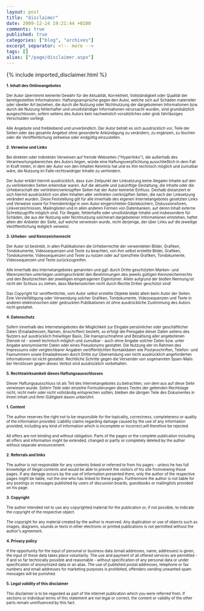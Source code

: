 ```yaml
---
layout: post
title: "disclaimer"
date: 2009-12-24 19:21:44 +0100
comments: true
published: true
categories: ["blog", "archives"]
excerpt_separator: <!-- more -->
tags: []
alias: ["/page/disclaimer.aspx"]
---
```

<!-- more -->
{% include imported_disclaimer.html %}
<b></b>  <p><font size="1"><b>1. Inhalt des Onlineangebotes</b> </font></p>  <p><font size="1">Der Autor übernimmt keinerlei Gewähr für die Aktualität, Korrektheit, Vollständigkeit oder Qualität der bereitgestellten Informationen. Haftungsansprüche gegen den Autor, welche sich auf Schäden materieller oder ideeller Art beziehen, die durch die Nutzung oder Nichtnutzung der dargebotenen Informationen bzw. durch die Nutzung fehlerhafter und unvollständiger Informationen verursacht wurden, sind grundsätzlich ausgeschlossen, sofern seitens des Autors kein nachweislich vorsätzliches oder grob fahrlässiges Verschulden vorliegt. </font></p>  <p><font size="1">Alle Angebote sind freibleibend und unverbindlich. Der Autor behält es sich ausdrücklich vor, Teile der Seiten oder das gesamte Angebot ohne gesonderte Ankündigung zu verändern, zu ergänzen, zu löschen oder die Veröffentlichung zeitweise oder endgültig einzustellen. </font></p>  <p><font size="1"><b>2. Verweise und Links</b> </font></p>  <p><font size="1">Bei direkten oder indirekten Verweisen auf fremde Webseiten (&quot;Hyperlinks&quot;), die außerhalb des Verantwortungsbereiches des Autors liegen, würde eine Haftungsverpflichtung ausschließlich in dem Fall in Kraft treten, in dem der Autor von den Inhalten Kenntnis hat und es ihm technisch möglich und zumutbar wäre, die Nutzung im Falle rechtswidriger Inhalte zu verhindern. </font></p>  <p><font size="1">Der Autor erklärt hiermit ausdrücklich, dass zum Zeitpunkt der Linksetzung keine illegalen Inhalte auf den zu verlinkenden Seiten erkennbar waren. Auf die aktuelle und zukünftige Gestaltung, die Inhalte oder die Urheberschaft der verlinkten/verknüpften Seiten hat der Autor keinerlei Einfluss. Deshalb distanziert er sich hiermit ausdrücklich von allen Inhalten aller verlinkten /verknüpften Seiten, die nach der Linksetzung verändert wurden. Diese Feststellung gilt für alle innerhalb des eigenen Internetangebotes gesetzten Links und Verweise sowie für Fremdeinträge in vom Autor eingerichteten Gästebüchern, Diskussionsforen, Linkverzeichnissen, Mailinglisten und in allen anderen Formen von Datenbanken, auf deren Inhalt externe Schreibzugriffe möglich sind. Für illegale, fehlerhafte oder unvollständige Inhalte und insbesondere für Schäden, die aus der Nutzung oder Nichtnutzung solcherart dargebotener Informationen entstehen, haftet allein der Anbieter der Seite, auf welche verwiesen wurde, nicht derjenige, der über Links auf die jeweilige Veröffentlichung lediglich verweist. </font></p>  <p><font size="1"><b>3. Urheber- und Kennzeichenrecht</b> </font></p>  <p><font size="1">Der Autor ist bestrebt, in allen Publikationen die Urheberrechte der verwendeten Bilder, Grafiken, Tondokumente, Videosequenzen und Texte zu beachten, von ihm selbst erstellte Bilder, Grafiken, Tondokumente, Videosequenzen und Texte zu nutzen oder auf lizenzfreie Grafiken, Tondokumente, Videosequenzen und Texte zurückzugreifen. </font></p>  <p><font size="1">Alle innerhalb des Internetangebotes genannten und ggf. durch Dritte geschützten Marken- und Warenzeichen unterliegen uneingeschränkt den Bestimmungen des jeweils gültigen Kennzeichenrechts und den Besitzrechten der jeweiligen eingetragenen Eigentümer. Allein aufgrund der bloßen Nennung ist nicht der Schluss zu ziehen, dass Markenzeichen nicht durch Rechte Dritter geschützt sind! </font></p>  <p><font size="1">Das Copyright für veröffentlichte, vom Autor selbst erstellte Objekte bleibt allein beim Autor der Seiten. Eine Vervielfältigung oder Verwendung solcher Grafiken, Tondokumente, Videosequenzen und Texte in anderen elektronischen oder gedruckten Publikationen ist ohne ausdrückliche Zustimmung des Autors nicht gestattet. </font></p>  <p><font size="1"><b>4. Datenschutz</b> </font></p>  <p><font size="1">Sofern innerhalb des Internetangebotes die Möglichkeit zur Eingabe persönlicher oder geschäftlicher Daten (Emailadressen, Namen, Anschriften) besteht, so erfolgt die Preisgabe dieser Daten seitens des Nutzers auf ausdrücklich freiwilliger Basis. Die Inanspruchnahme und Bezahlung aller angebotenen Dienste ist - soweit technisch möglich und zumutbar - auch ohne Angabe solcher Daten bzw. unter Angabe anonymisierter Daten oder eines Pseudonyms gestattet. Die Nutzung der im Rahmen des Impressums oder vergleichbarer Angaben veröffentlichten Kontaktdaten wie Postanschriften, Telefon- und Faxnummern sowie Emailadressen durch Dritte zur Übersendung von nicht ausdrücklich angeforderten Informationen ist nicht gestattet. Rechtliche Schritte gegen die Versender von sogenannten Spam-Mails bei Verstössen gegen dieses Verbot sind ausdrücklich vorbehalten. </font></p>  <p><font size="1"><b>5. Rechtswirksamkeit dieses Haftungsausschlusses</b> </font></p>  <p><font size="1">Dieser Haftungsausschluss ist als Teil des Internetangebotes zu betrachten, von dem aus auf diese Seite verwiesen wurde. Sofern Teile oder einzelne Formulierungen dieses Textes der geltenden Rechtslage nicht, nicht mehr oder nicht vollständig entsprechen sollten, bleiben die übrigen Teile des Dokumentes in ihrem Inhalt und ihrer Gültigkeit davon unberührt. </font></p>  <p><b><font size="1">1. Content</font></b></p>  <p><font size="1">The author reserves the right not to be responsible for the topicality, correctness, completeness or quality of the information provided. Liability claims regarding damage caused by the use of any information provided, including any kind of information which is incomplete or incorrect,will therefore be rejected. </font></p>  <p><font size="1">All offers are not-binding and without obligation. Parts of the pages or the complete publication including all offers and information might be extended, changed or partly or completely deleted by the author without separate announcement. </font></p>  <p><b><font size="1">2. Referrals and links</font></b></p>  <p><font size="1">The author is not responsible for any contents linked or referred to from his pages - unless he has full knowledge of illegal contents and would be able to prevent the visitors of his site fromviewing those pages. If any damage occurs by the use of information presented there, only the author of the respective pages might be liable, not the one who has linked to these pages. Furthermore the author is not liable for any postings or messages published by users of discussion boards, guestbooks or mailinglists provided on his page. </font></p>  <p><b><font size="1">3. Copyright</font></b></p>  <p><font size="1">The author intended not to use any copyrighted material for the publication or, if not possible, to indicate the copyright of the respective object. </font></p>  <p><font size="1">The copyright for any material created by the author is reserved. Any duplication or use of objects such as images, diagrams, sounds or texts in other electronic or printed publications is not permitted without the author's agreement. </font></p>  <p><b><font size="1">4. Privacy policy</font></b></p>  <p><font size="1">If the opportunity for the input of personal or business data (email addresses, name, addresses) is given, the input of these data takes place voluntarily. The use and payment of all offered services are permitted - if and so far technically possible and reasonable - without specification of any personal data or under specification of anonymized data or an alias. The use of published postal addresses, telephone or fax numbers and email addresses for marketing purposes is prohibited, offenders sending unwanted spam messages will be punished. </font></p>  <p><b><font size="1">5. Legal validity of this disclaimer</font></b></p>  <p><font size="1">This disclaimer is to be regarded as part of the internet publication which you were referred from. If sections or individual terms of this statement are not legal or correct, the content or validity of the other parts remain uninfluenced by this fact. </font></p>

